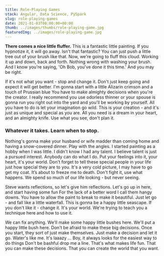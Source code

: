 ```yaml
---
title: Role-Playing Games
stack: Angular, Data Science, PySpark
slug: role-playing-games
date: 2021-01-03T00:00:00+00:00
thumb: ../images/thumbs/role-playing-game.jpg
featuredImg: ../images/role-playing-game.jpg
---
```


**There comes a nice little fluffer.** This is a fantastic little painting. If you hypnotize it, it will go away. Isn't that fantastic? You can just push a little tree out of your brush like that. Now, we're going to fluff this cloud. Working it up and down, back and forth. Nothing wrong with washing your brush. And I know you're saying, 'Oh Bob, you've done it this time.' And you may be right.

If it's not what you want - stop and change it. Don't just keep going and expect it will get better. I'm gonna start with a little Alizarin crimson and a touch of Prussian blue You have to make almighty decisions when you're the creator. I really recommend you use odorless thinner or your spouse is gonna run you right out into the yard and you'll be working by yourself. All you have to do is let your imagination go wild. This is your creation - and it's just as unique and special as you are. All you need is a dream in your heart, and an almighty knife. Use what you see, don't plan it.

### Whatever it takes. Learn when to stop.

Nothing's gonna make your husband or wife madder than coming home and having a snow-covered dinner. Play with the angles. I started painting as a hobby when I was little. I didn't know I had any talent. I believe talent is just a pursued interest. Anybody can do what I do. Put your feelings into it, your heart, it's your world. Don't forget to tell these special people in your life just how special they are to you. It's a very cold picture, I may have to go get my coat. It’s about to freeze me to death. Don't fight it, use what happens. We spend so much of our life looking - but never seeing.

Steve wants reflections, so let's give him reflections. Let's go up in here, and start having some fun For the lack of a better word I call them hangy downs. You have to allow the paint to break to make it beautiful. Just let go - and fall like a little waterfall. This is gonna be a happy little seascape. If you don't like it - change it. It's your world. We're trying to teach you a technique here and how to use it.

We can fix anything. We'll make some happy little bushes here. We'll put a happy little bush here. Don't be afraid to make these big decisions. Once you start, they sort of just make themselves. Just make a decision and let it go. Water's like me. It's laaazy ... Boy, it always looks for the easiest way to do things Don't be bashful drop me a line. That's what makes life fun. That you can make these decisions. That you can create the world that you want.